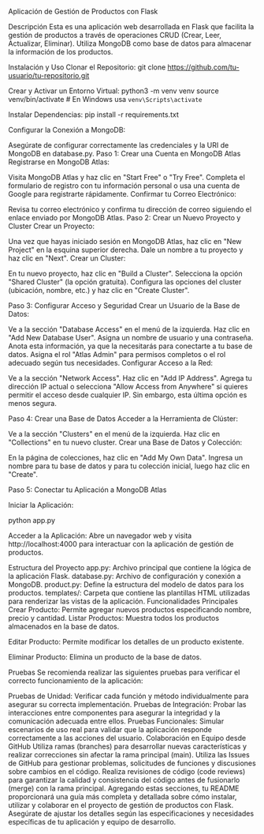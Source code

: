 Aplicación de Gestión de Productos con Flask

Descripción
Esta es una aplicación web desarrollada en Flask que facilita la gestión de productos a través de operaciones CRUD (Crear, Leer, Actualizar, Eliminar). Utiliza MongoDB como base de datos para almacenar la información de los productos.

Instalación y Uso
Clonar el Repositorio:
git clone https://github.com/tu-usuario/tu-repositorio.git

Crear y Activar un Entorno Virtual:
python3 -m venv venv
source venv/bin/activate   # En Windows usa `venv\Scripts\activate`

Instalar Dependencias:
pip install -r requirements.txt

Configurar la Conexión a MongoDB:

Asegúrate de configurar correctamente las credenciales y la URI de MongoDB en database.py.
Paso 1: Crear una Cuenta en MongoDB Atlas
Registrarse en MongoDB Atlas:

Visita MongoDB Atlas y haz clic en "Start Free" o "Try Free".
Completa el formulario de registro con tu información personal o usa una cuenta de Google para registrarte rápidamente.
Confirmar tu Correo Electrónico:

Revisa tu correo electrónico y confirma tu dirección de correo siguiendo el enlace enviado por MongoDB Atlas.
Paso 2: Crear un Nuevo Proyecto y Cluster
Crear un Proyecto:

Una vez que hayas iniciado sesión en MongoDB Atlas, haz clic en "New Project" en la esquina superior derecha.
Dale un nombre a tu proyecto y haz clic en "Next".
Crear un Cluster:

En tu nuevo proyecto, haz clic en "Build a Cluster".
Selecciona la opción "Shared Cluster" (la opción gratuita).
Configura las opciones del cluster (ubicación, nombre, etc.) y haz clic en "Create Cluster".

Paso 3: Configurar Acceso y Seguridad
Crear un Usuario de la Base de Datos:

Ve a la sección "Database Access" en el menú de la izquierda.
Haz clic en "Add New Database User".
Asigna un nombre de usuario y una contraseña. Anota esta información, ya que la necesitarás para conectarte a tu base de datos.
Asigna el rol "Atlas Admin" para permisos completos o el rol adecuado según tus necesidades.
Configurar Acceso a la Red:

Ve a la sección "Network Access".
Haz clic en "Add IP Address".
Agrega tu dirección IP actual o selecciona "Allow Access from Anywhere" si quieres permitir el acceso desde cualquier IP. Sin embargo, esta última opción es menos segura.

Paso 4: Crear una Base de Datos
Acceder a la Herramienta de Clúster:

Ve a la sección "Clusters" en el menú de la izquierda.
Haz clic en "Collections" en tu nuevo cluster.
Crear una Base de Datos y Colección:

En la página de colecciones, haz clic en "Add My Own Data".
Ingresa un nombre para tu base de datos y para tu colección inicial, luego haz clic en "Create".

Paso 5: Conectar tu Aplicación a MongoDB Atlas

Iniciar la Aplicación:

python app.py

Acceder a la Aplicación:
Abre un navegador web y visita http://localhost:4000 para interactuar con la aplicación de gestión de productos.

Estructura del Proyecto
app.py: Archivo principal que contiene la lógica de la aplicación Flask.
database.py: Archivo de configuración y conexión a MongoDB.
product.py: Define la estructura del modelo de datos para los productos.
templates/: Carpeta que contiene las plantillas HTML utilizadas para renderizar las vistas de la aplicación.
Funcionalidades Principales
Crear Producto: Permite agregar nuevos productos especificando nombre, precio y cantidad.
Listar Productos: Muestra todos los productos almacenados en la base de datos.

Editar Producto: Permite modificar los detalles de un producto existente.

Eliminar Producto: Elimina un producto de la base de datos.

Pruebas
Se recomienda realizar las siguientes pruebas para verificar el correcto funcionamiento de la aplicación:

Pruebas de Unidad: Verificar cada función y método individualmente para asegurar su correcta implementación.
Pruebas de Integración: Probar las interacciones entre componentes para asegurar la integridad y la comunicación adecuada entre ellos.
Pruebas Funcionales: Simular escenarios de uso real para validar que la aplicación responde correctamente a las acciones del usuario.
Colaboración en Equipo desde GitHub
Utiliza ramas (branches) para desarrollar nuevas características y realizar correcciones sin afectar la rama principal (main).
Utiliza las Issues de GitHub para gestionar problemas, solicitudes de funciones y discusiones sobre cambios en el código.
Realiza revisiones de código (code reviews) para garantizar la calidad y consistencia del código antes de fusionarlo (merge) con la rama principal.
Agregando estas secciones, tu README proporcionará una guía más completa y detallada sobre cómo instalar, utilizar y colaborar en el proyecto de gestión de productos con Flask. Asegúrate de ajustar los detalles según las especificaciones y necesidades específicas de tu aplicación y equipo de desarrollo.
